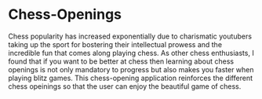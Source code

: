 # Chess-Openings

Chess popularity has increased exponentially due to charismatic youtubers taking up the sport for bostering their intellectual prowess and the incredible fun that comes along playing chess. As other chess enthusiasts, I found that if you want to be better at chess then learning about chess openings is not only mandatory to progress but also makes you faster when playing blitz games. This chess-opening application reinforces the different chess opeinings so that the user can enjoy the beautiful game of chess.
